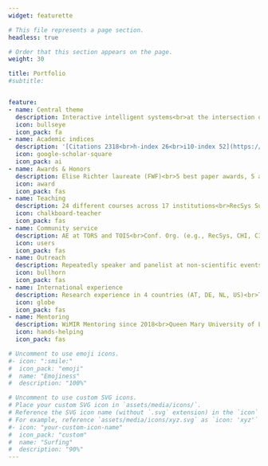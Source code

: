 ```yaml
---
widget: featurette

# This file represents a page section.
headless: true

# Order that this section appears on the page.
weight: 30

title: Portfolio
#subtitle:


feature:
- name: Central theme
  description: Interactive intelligent systems<br>at the intersection of human-centered computing, data science, and artificial intelligence
  icon: bullseye
  icon_pack: fa
- name: Academic indices
  description: '[Citations 2318<br>h-index 26<br>i10-index 52](https://scholar.google.at/citations?user=55_WwZ8AAAAJ&hl=en)'
  icon: google-scholar-square
  icon_pack: ai
- name: Awards & Honors
  description: Elise Richter laureate (FWF)<br>5 best paper awards, 5 additional nominations<br>5 awards for reviewing activities, 6 special recognitions for outstanding reviews
  icon: award
  icon_pack: fas
- name: Teaching
  description: 24 different courses across 17 institutions<br>RecSys Summer School, Italian National PhD Program of AI<br>Tutorials at UMAP and ISMIR<br>Supervision of >70 theses
  icon: chalkboard-teacher
  icon_pack: fas
- name: Community service
  description: AE at TORS and TOIS<br>Conf. Org. (e.g., RecSys, CHI, CIKM)<br>Meta-Reviewer (e.g., CHI, RecSys, SIGIR, ISMIR)<br>Reviewer for >25 journals and >100 conferences<br>Workshop Organizer
  icon: users
  icon_pack: fas
- name: Outreach
  description: Repeatedly speaker and panelist at non-scientific events (e.g., Ars Electronica Festival, Dutch Media Week, VUT Indie Days)<br>Substantial media coverage (e.g., Financial Times, El País)<br>Radio interviews (e.g., SWR 2, Ö1, FM4, NPO Radio 1)
  icon: bullhorn
  icon_pack: fas
- name: International experience
  description: Research experience in 4 countries (AT, DE, NL, US)<br>Teaching experience in 6 countries (AT, DE, IT, NL, SE, US)
  icon: globe
  icon_pack: fas
- name: Mentoring
  description: WiMIR Mentoring since 2018<br>Queen Mary University of London since 2021<br>Allyship Co-Chair at CHI 2022+2023<br>Doctoral/PhD Symposium Co-Chair at RecSys 2021+2023 and CIKM 2023
  icon: hands-helping
  icon_pack: fas

# Uncomment to use emoji icons.
#- icon: ":smile:"
#  icon_pack: "emoji"
#  name: "Emojiness"
#  description: "100%"  

# Uncomment to use custom SVG icons.
# Place your custom SVG icon in `assets/media/icons/`.
# Reference the SVG icon name (without `.svg` extension) in the `icon` field.
# For example, reference `assets/media/icons/xyz.svg` as `icon: 'xyz'`
#- icon: "your-custom-icon-name"
#  icon_pack: "custom"
#  name: "Surfing"
#  description: "90%"
---
```

